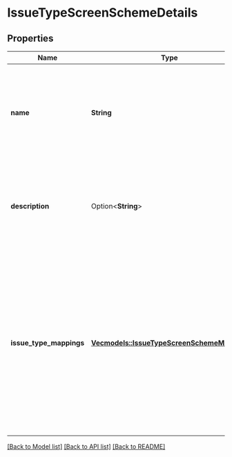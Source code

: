 # IssueTypeScreenSchemeDetails

## Properties

Name | Type | Description | Notes
------------ | ------------- | ------------- | -------------
**name** | **String** | The name of the issue type screen scheme. The name must be unique. The maximum length is 255 characters. | 
**description** | Option<**String**> | The description of the issue type screen scheme. The maximum length is 255 characters. | [optional]
**issue_type_mappings** | [**Vec<models::IssueTypeScreenSchemeMapping>**](IssueTypeScreenSchemeMapping.md) | The IDs of the screen schemes for the issue type IDs and *default*. A *default* entry is required to create an issue type screen scheme, it defines the mapping for all issue types without a screen scheme. | 

[[Back to Model list]](../README.md#documentation-for-models) [[Back to API list]](../README.md#documentation-for-api-endpoints) [[Back to README]](../README.md)


